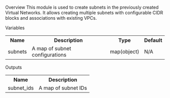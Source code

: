 Overview
This module is used to create subnets in the previously created Virtual Networks. It allows creating multiple subnets with configurable CIDR blocks and associations with existing VPCs.

Variables
<table>
  <tr>
    <th>Name</th>
    <th>Description</th>
    <th>Type</th>
    <th>Default</th>
  </tr>
  <tr>
    <td>subnets</td>
    <td>A map of subnet configurations</td>
    <td>map(object)</td>
    <td>N/A</td>
  </tr>
</table>
Outputs
<table>
  <tr>
    <th>Name</th>
    <th>Description</th>
  </tr>
  <tr>
    <td>subnet_ids</td>
    <td>A map of subnet IDs</td>
  </tr>
</table>
